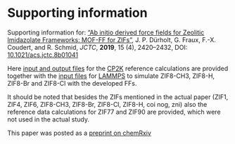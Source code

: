 # Supporting information

Supporting information for: [“Ab initio derived force fields for Zeolitic Imidazolate Frameworks: MOF-FF for ZIFs”](https://doi.org/10.1021/acs.jctc.8b01041), J. P. Dürholt, G. Fraux, F.-X. Coudert, and R. Schmid, _JCTC_, **2019**, 15 (4), 2420–2432, DOI: [10.1021/acs.jctc.8b01041](https://doi.org/10.1021/acs.jctc.8b01041)

Here [input and output files](cp2k) for the [CP2K](https://www.cp2k.org/) reference calculations are provided together with the [input files](LAMMPS) for [LAMMPS](https://lammps.sandia.gov/) to simulate ZIF8-CH3, ZIF8-H, ZIF8-Br and ZIF8-Cl with the developed FFs.

It should be noted that besides the ZIFs mentioned in the actual paper (ZIF1, ZIF4, ZIF6, ZIF8-CH3, ZIF8-Br, ZIF8-Cl, ZIF8-H, coi nog, zni) also the reference data calculations for ZIF77 and ZIF90 are provided, which were not used in the actual study.

This paper was posted as a [preprint on chemRxiv](https://doi.org/10.26434/chemrxiv.7322183.v1)
